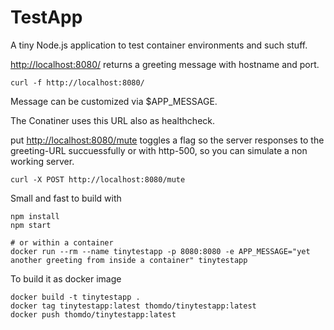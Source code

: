 # TestApp

A tiny Node.js application to test container environments and such stuff.

<http://localhost:8080/> returns a greeting message with hostname and port.

```shell
curl -f http://localhost:8080/
```

Message can be customized via $APP_MESSAGE.

The Conatiner uses this URL also as healthcheck.

put <http://localhost:8080/mute> toggles a flag so the server responses to the greeting-URL succuessfully or with http-500, so you can simulate a non working server.

```shell
curl -X POST http://localhost:8080/mute
```

Small and fast to build with

```shell
npm install
npm start

# or within a container
docker run --rm --name tinytestapp -p 8080:8080 -e APP_MESSAGE="yet another greeting from inside a container" tinytestapp
```

To build it as docker image

```shell
docker build -t tinytestapp .
docker tag tinytestapp:latest thomdo/tinytestapp:latest
docker push thomdo/tinytestapp:latest
```
